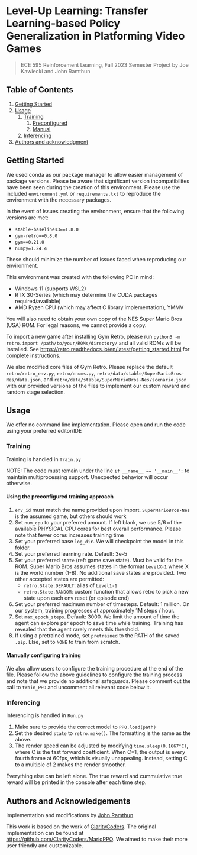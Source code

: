 # Level-Up Learning: Transfer Learning-based Policy Generalization in Platforming Video Games
>  ECE 595 Reinforcement Learning, Fall 2023 Semester Project by Joe Kawiecki and John Ramthun

## Table of Contents
1. [Getting Started](#getting-started)
2. [Usage](#usage)
    1. [Training](#training)
        1. [Preconfigured](#using-the-preconfigured-training-approach)
        1. [Manual](#manually-configuring-training)
    1. [Inferencing](#inferencing)
3. [Authors and acknowledgment](#authors-and-acknowledgements)

## Getting Started
We used conda as our package manager to allow easier management of package versions. Please be aware that significant version incompatibilites have been seen during the creation of this environment. Please use the included `environment.yml` or `requirements.txt` to reproduce the environment with the necessary packages.

In the event of issues creating the environment, ensure that the following versions are met:
- `stable-baselines3==1.8.0`
- `gym-retro==0.8.0`
- `gym==0.21.0`
- `numpy=1.24.4`

These should minimize the number of issues faced when reproducing our environment.

This environment was created with the following PC in mind:
- Windows 11 (supports WSL2)
- RTX 30-Series (which may determine the CUDA packages required/available)
- AMD Ryzen CPU (which may affect C library implementation), YMMV

You will also need to obtain your own copy of the NES Super Mario Bros (USA) ROM. For legal reasons, we cannot provide a copy.

To import a new game after installing Gym Retro, please run `python3 -m retro.import /path/to/your/ROMs/directory/` and all valid ROMs will be installed. See https://retro.readthedocs.io/en/latest/getting_started.html for complete instructions.

We also modified core files of Gym Retro. Please replace the default `retro/retro_env.py`, `retro/enums.py`, `retro/data/stable/SuperMarioBros-Nes/data.json`, and `retro/data/stable/SuperMarioBros-Nes/scenario.json` with our provided versions of the files to implement our custom reward and random stage selection.

## Usage
We offer no command line implementation. Please open and run the code using your preferred editor/IDE

### Training
Training is handled in `Train.py`

NOTE: The code must remain under the line `if __name__ == '__main__':` to maintain multiprocessing support. Unexpected behavior will occur otherwise.

#### Using the preconfigured training approach
1. `env_id` must match the name provided upon import. `SuperMarioBros-Nes` is the assumed game, but others should work
1. Set `num_cpu` to your preferred amount. If left blank, we use 5/6 of the available PHYSICAL CPU cores for best overall performance. Please note that fewer cores increases training time
1. Set your preferred base `log_dir`. We will checkpoint the model in this folder.
1. Set your preferred learning rate. Default: 3e-5
1. Set your preferred `state` (ref: game save state). Must be valid for the ROM. Super Mario Bros assumes states in the format `LevelX-1` where X is the world number (1-8). No additional save states are provided. Two other accepted states are permitted:
    - `retro.State.DEFAULT`: alias of `Level1-1`
    - `retro.State.RANDOM`: custom function that allows retro to pick a new state upon each env reset (or episode end)
1. Set your preferred maximum number of timesteps. Default: 1 million. On our system, training progresses at approximately 1M steps / hour.
1. Set `max_epoch_steps`. Default: 3000. We limit the amount of time the agent can explore per epoch to save time while training. Training has revealed that the agent rarely meets this threshold.
1. If using a pretrained mode, set `pretrained` to the PATH of the saved `.zip`. Else, set to `NONE` to train from scratch.

#### Manually configuring training
We also allow users to configure the training procedure at the end of the file. Please follow the above guidelines to configure the training process and note that we provide no additional safeguards. Please comment out the call to `train_PPO` and uncomment all relevant code below it.

### Inferencing
Inferencing is handled in `Run.py`

1. Make sure to provide the correct model to `PPO.load(path)`
1. Set the desired `state` to `retro.make()`. The formatting is the same as the above.
1. The render speed can be adjusted by modifying `time.sleep(0.1667*C)`, where C is the fast forward coefficient. When C=1, the output is every fourth frame at 60fps, which is visually unappealing. Instead, setting C to a multiple of 2 makes the render smoother.

Everything else can be left alone. The true reward and cummulative true reward will be printed in the console after each time step.

## Authors and Acknowledgements
Implementation and modifications by [John Ramthun](https://github.com/jramthun)

This work is based on the work of [ClarityCoders](https://github.com/ClarityCoders). The original implementation can be found at https://github.com/ClarityCoders/MarioPPO. We aimed to make their more user friendly and customizable.